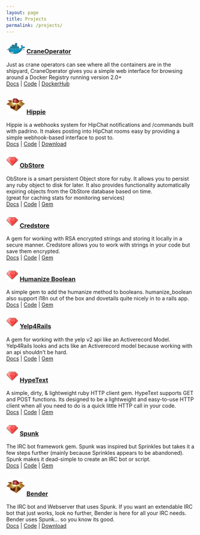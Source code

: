 ```yaml
---
layout: page
title: Projects
permalink: /projects/
---
```


<div class="project-box">
  <h3><img src="/img/docker-logo.png" width="50px"/> <a target="_blank" href="http://hub.docker.com/r/parabuzzle/craneoperator/">CraneOperator</a></h3>
  <div class="description">
  Just as crane operators can see where all the containers are in the shipyard, CraneOperator gives you a simple web interface for browsing around a Docker Registry running version 2.0+
    <div class="link">
      <a target="_blank" href="http://github.com/parabuzzle/craneoperator/blob/master/README.md">Docs</a> |
      <a target="_blank" href="http://github.com/parabuzzle/craneoperator">Code</a> |
      <a target="_blank" href="http://hub.docker.com/r/parabuzzle/craneoperator/">DockerHub</a>
    </div>
  </div>
</div>

<div class="project-box">
  <h3><img src="/img/pkg.png" width="50px"/> <a target="_blank" href="http://github.com/parabuzzle/hippie">Hippie</a></h3>
  <div class="description">
    Hippie is a webhooks system for HipChat notifications and /commands built with padrino. It makes posting into HipChat rooms easy by providing a simple webhook-based interface to post to.
    <div class="link">
      <a target="_blank" href="http://github.com/parabuzzle/hippie/blob/master/README.md">Docs</a> |
      <a target="_blank" href="http://github.com/parabuzzle/hippie">Code</a> |
      <a target="_blank" href="http://github.com/parabuzzle/hippie/archive/master.zip">Download</a>
    </div>
  </div>
</div>

<div class="project-box">
  <h3><img src="/img/ruby-icon.png"/> <a target="_blank" href="http://obstore.mikeheijmans.com/">ObStore</a></h3>
  <div class="description">
    ObStore is a smart persistent Object store for ruby. It allows you to persist any ruby object to disk for later. It also provides functionality automatically expiring objects from the ObStore database based on time.
    <br/><span class="small">(great for caching stats for monitoring services)</span>
    <div class="link">
      <a target="_blank" href="http://obstore.mikeheijmans.com/">Docs</a> |
      <a target="_blank" href="http://github.com/parabuzzle/obstore/">Code</a> |
      <a target="_blank" href="http://rubygems.org/gems/obstore">Gem</a>
    </div>
  </div>
</div>

<div class="project-box">
  <h3><img src="/img/ruby-icon.png"/> <a target="_blank" href="http://credstore.mikeheijmans.com/">Credstore</a></h3>
  <div class="description">
    A gem for working with RSA encrypted strings and storing it locally in a secure manner. Credstore allows you to work with strings in your code but save them encrypted.
    <div class="link">
      <a target="_blank" href="http://credstore.mikeheijmans.com/">Docs</a> |
      <a target="_blank" href="http://github.com/parabuzzle/credstore/">Code</a> |
      <a target="_blank" href="http://rubygems.org/gems/credstore">Gem</a>
    </div>
  </div>
</div>

<div class="project-box">
  <h3><img src="/img/ruby-icon.png"/> <a target="_blank" href="http://humanize_boolean.mikeheijmans.com/">Humanize Boolean</a></h3>
  <div class="description">
    A simple gem to add the humanize method to booleans. humanize_boolean also support i18n out of the box and dovetails quite nicely in to a rails app.
    <div class="link">
      <a target="_blank" href="http://humanize_boolean.mikeheijmans.com/">Docs</a> |
      <a target="_blank" href="http://github.com/parabuzzle/humanize_boolean/">Code</a> |
      <a target="_blank" href="http://rubygems.org/gems/humanize_boolean">Gem</a>
    </div>
  </div>
</div>

<div class="project-box">
  <h3><img src="/img/ruby-icon.png"/> <a target="_blank" href="http://yelp4rails.mikeheijmans.com/">Yelp4Rails</a></h3>
  <div class="description">
    A gem for working with the yelp v2 api like an Activerecord Model. Yelp4Rails looks and acts like an Activerecord model because working with an api shouldn't be hard.
    <div class="link">
      <a target="_blank" href="http://yelp4rails.mikeheijmans.com/">Docs</a> |
      <a target="_blank" href="http://github.com/parabuzzle/yelp4rails/">Code</a> |
      <a target="_blank" href="http://rubygems.org/gems/yelp4rails">Gem</a>
    </div>
  </div>
</div>

<div class="project-box">
  <h3><img src="/img/ruby-icon.png"/> <a target="_blank" href="http://hypetext.mikeheijmans.com/">HypeText</a></h3>
  <div class="description">
    A simple, dirty, & lightweight ruby HTTP client gem. HypeText supports GET and POST functions. Its designed to be a lightweight and easy-to-use HTTP client when all you need to do is a quick little HTTP call in your code.
    <div class="link">
      <a target="_blank" href="http://hypetext.mikeheijmans.com/">Docs</a> |
      <a target="_blank" href="http://github.com/parabuzzle/hypetext/">Code</a> |
      <a target="_blank" href="http://rubygems.org/gems/hypetext">Gem</a>
    </div>
  </div>
</div>

<div class="project-box">
  <h3><img src="/img/ruby-icon.png"/> <a target="_blank" href="http://spunk.mikeheijmans.com/">Spunk</a></h3>
  <div class="description">
    The IRC bot framework gem. Spunk was inspired but Sprinkles but takes it a few steps further (mainly because Sprinkles appears to be abandoned). Spunk makes it dead-simple to create an IRC bot or script.
    <div class="link">
      <a target="_blank" href="http://spunk.mikeheijmans.com/">Docs</a> |
      <a target="_blank" href="http://github.com/parabuzzle/spunk/">Code</a> |
      <a target="_blank" href="http://rubygems.org/gems/spunk">Gem</a>
    </div>
  </div>
</div>

<div class="project-box">
  <h3><img src="/img/pkg.png" width="50px"/> <a target="_blank" href="http://www.benderirc.com/">Bender</a></h3>
  <div class="description">
    The IRC bot and Webserver that uses Spunk. If you want an extendable IRC bot that just works, look no further, Bender is here for all your IRC needs. Bender uses Spunk... so you know its good.
    <div class="link">
      <a target="_blank" href="http://www.benderirc.com/">Docs</a> |
      <a target="_blank" href="http://github.com/parabuzzle/bender/">Code</a> |
      <a target="_blank" href="http://github.com/parabuzzle/bender/archive/master.zip">Download</a>
    </div>
  </div>
</div>
